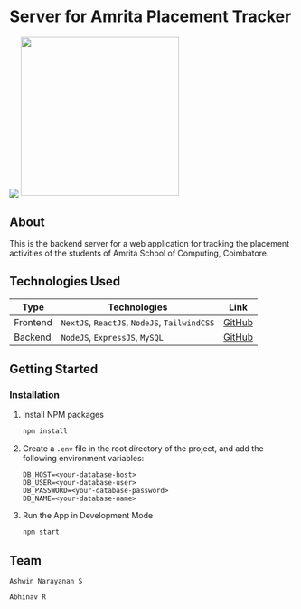# Server for Amrita Placement Tracker

<img align='center' src="https://img.shields.io/github/created-at/Ashrockzzz2003/placement_tracker_server"/>
<img src="https://github.com/Ashrockzzz2003/placement_tracker_web/blob/v2/public/logo.png?raw=true" style="width: 280px;" />

## About

This is the backend server for a web application for tracking the placement activities of the students of Amrita School of Computing, Coimbatore.

## Technologies Used

| Type | Technologies | Link |
| --- | --- | --- |
| Frontend | `NextJS`, `ReactJS`, `NodeJS`, `TailwindCSS` | [GitHub](https://github.com/Ashrockzzz2003/placement_tracker_web) |
| Backend | `NodeJS`, `ExpressJS`, `MySQL` | [GitHub](https://github.com/Ashrockzzz2003/placement_tracker_server) |

## Getting Started

### Installation

1. Install NPM packages
    ```sh
    npm install
    ```
2. Create a `.env` file in the root directory of the project, and add the following environment variables:
    ```env
    DB_HOST=<your-database-host>
    DB_USER=<your-database-user>
    DB_PASSWORD=<your-database-password>
    DB_NAME=<your-database-name>
    ```

3. Run the App in Development Mode
    ```sh
    npm start
    ```

## Team

`Ashwin Narayanan S`

`Abhinav R`

